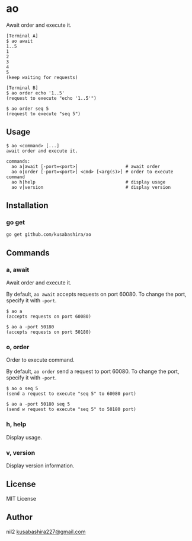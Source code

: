 ao
==

Await order and execute it.

```
[Terminal A]
$ ao await
1..5
1
2
3
4
5
(keep waiting for requests)

[Terminal B]
$ ao order echo '1..5'
(request to execute "echo '1..5'")

$ ao order seq 5
(request to execute "seq 5")
```

Usage
-----

```
$ ao <command> [...]
await order and execute it.

commands:
  ao a|await [-port=<port>]                  # await order
  ao o|order [-port=<port>] <cmd> [<arg(s)>] # order to execute command
  ao h|help                                  # display usage
  ao v|version                               # display version
```

Installation
------------

### go get

```
go get github.com/kusabashira/ao
```

Commands
--------

### a, await

Await order and execute it.

By default, `ao await` accepts requests on port 60080.
To change the port, specify it with `-port`.

```
$ ao a
(accepts requests on port 60080)

$ ao a -port 50180
(accepts requests on port 50180)
```

### o, order

Order to execute command.

By default, `ao order` send a request to port 60080.
To change the port, specify it with `-port`.

```
$ ao o seq 5
(send a request to execute "seq 5" to 60080 port)

$ ao a -port 50180 seq 5
(send w request to execute "seq 5" to 50180 port)
```

### h, help

Display usage.

### v, version

Display version information.

License
-------

MIT License

Author
------

nil2 <kusabashira227@gmail.com>
